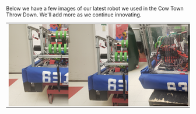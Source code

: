 Below we have a few images of our latest robot we used in the Cow Town Throw Down.
We'll add more as we continue innovating.
<table>
<tr> 
<td>
<img src="docs/assets/20211118_163245.jpg"
style="float: left; max-width: 200%; height: auto; padding-right: 150px;"/>
</td>
<td>
<img src="docs/assets/20211118_163247.jpg"
style="float: left; max-width: 200%; height: auto; padding-right: 150px;"/>
</td>
<td>
<img src="docs/assets/20211118_163237.jpg"
style="float: left; max-width: 200%; height: auto; padding-right: 150px;"/>
</td>
<td>
<img src="docs/assets/20211118_163230.jpg"
style="float: left; max-width: 200%; height: auto; padding-right: 150px;"/>
</td>
</tr>
</table>
